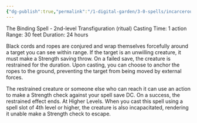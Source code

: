 ```yaml
---
{"dg-publish":true,"permalink":"/1-digital-garden/3-0-spells/incarcerous/"}
---
```


The Binding Spell - 2nd-level Transfiguration (ritual) 
Casting Time: 1 action 
Range: 30 feet 
Duration: 24 hours 

Black cords and ropes are conjured and wrap themselves forcefully around a target you can see within range. If the target is an unwilling creature, it must make a Strength saving throw. On a failed save, the creature is restrained for the duration. Upon casting, you can choose to anchor the ropes to the ground, preventing the target from being moved by external forces.

The restrained creature or someone else who can reach it can use an action to make a Strength check against your spell save DC. On a success, the restrained effect ends. At Higher Levels. When you cast this spell using a spell slot of 4th level or higher, the creature is also incapacitated, rendering it unable make a Strength check to escape.